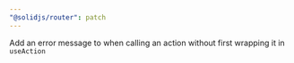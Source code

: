 ```yaml
---
"@solidjs/router": patch
---
```


Add an error message to when calling an action without first wrapping it in `useAction`
